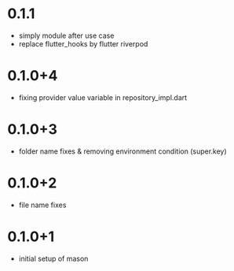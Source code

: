 # 0.1.1
- simply module after use case
- replace flutter_hooks by flutter riverpod
# 0.1.0+4
- fixing provider value variable in repository_impl.dart
# 0.1.0+3
- folder name fixes & removing environment condition (super.key)
# 0.1.0+2
- file name fixes 

# 0.1.0+1
- initial setup of mason 
